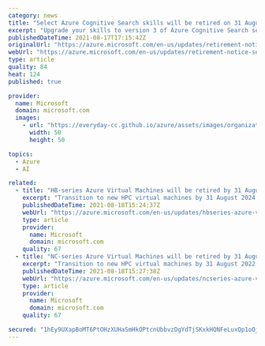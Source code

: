 ```yaml
---
category: news
title: "Select Azure Cognitive Search skills will be retired on 31 August 2024"
excerpt: "Upgrade your skills to version 3 of Azure Cognitive Search sentiment analysis and entity recognition skills."
publishedDateTime: 2021-08-17T17:15:42Z
originalUrl: "https://azure.microsoft.com/en-us/updates/retirement-notice-select-azure-cognitive-search-skills-will-be-retired-on-31-august-2024/"
webUrl: "https://azure.microsoft.com/en-us/updates/retirement-notice-select-azure-cognitive-search-skills-will-be-retired-on-31-august-2024/"
type: article
quality: 84
heat: 124
published: true

provider:
  name: Microsoft
  domain: microsoft.com
  images:
    - url: "https://everyday-cc.github.io/azure/assets/images/organizations/microsoft.com-50x50.jpg"
      width: 50
      height: 50

topics:
  - Azure
  - AI

related:
  - title: "HB-series Azure Virtual Machines will be retired by 31 August 2024"
    excerpt: "Transition to new HPC virtual machines by 31 August 2024."
    publishedDateTime: 2021-08-18T15:24:37Z
    webUrl: "https://azure.microsoft.com/en-us/updates/hbseries-azure-virtual-machines-will-be-retired-by-31-august-2024/"
    type: article
    provider:
      name: Microsoft
      domain: microsoft.com
    quality: 67
  - title: "NC-series Azure Virtual Machines will be retired by 31 August 2022"
    excerpt: "Transition to new HPC virtual machines by 31 August 2022."
    publishedDateTime: 2021-08-18T15:27:38Z
    webUrl: "https://azure.microsoft.com/en-us/updates/ncseries-azure-virtual-machines-will-be-retired-by-31-august-2022/"
    type: article
    provider:
      name: Microsoft
      domain: microsoft.com
    quality: 67

secured: "1hEy9UXapBoMT6PtOHzXUHaSmHkOPtcnUbbvzDgYdTjSKxkHQNFeLuxQp1oOjTPUCbsIotTdEzvF/9B8wpRGZ7i/yqaDtSiny54Hzx+UNtZCuL8aFRFLexTkix3whmv7diGOtNiq4Rl3KDY/6cMD/QRSIDgRvFj/JRDRc4Wj3iPObRQnUwj9jHPTetMGKQT6hYaQV8bM3qmMalCw9SohfnQHctRAKsSLhq9OvJvq10noQHbC3MkKaxRpHWZMdxZp5pIR5KuunVlHRXnocgy037GQygnQFQe/3OC87m8i1g1cn4ld+KreJ+ZHb9ERNY3Q/QQlhmPhVwGCTWrIFYx4PHwKzGo7l/NeEEUyVhzw1kg=;FbOj0ArXYW9pjlTBZZbFjw=="
---
```


